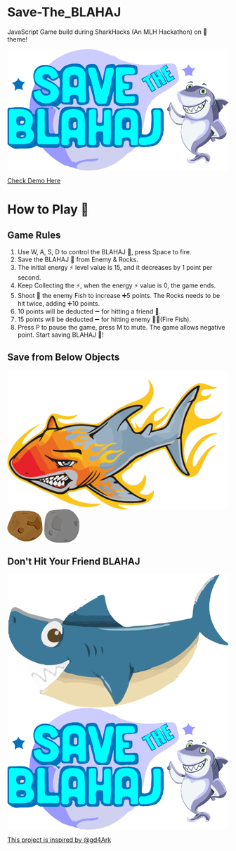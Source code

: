 # Save-The_BLAHAJ
JavaScript Game build during SharkHacks (An MLH Hackathon) on 🦈 theme!

<img align="center" alt="GIF" src="https://raw.githubusercontent.com/h4rishabh/Save-The-BLAHAJ/master/img/logo-01.png" />

[Check Demo Here](http://hrishabh.tech/Save-The-BLAHAJ/)

# How to Play 🦈

## Game Rules
1. Use W, A, S, D to control the BLAHAJ 🦈, press Space to fire.
2. Save the BLAHAJ 🦈 from Enemy & Rocks.
3. The initial energy ⚡ level value is 15, and it decreases by 1 point per second.
4. Keep Collecting the ⚡, when the energy ⚡ value is 0, the game ends.
5. Shoot 🌠 the enemy Fish to increase ➕5 points. The Rocks needs to be hit twice, adding ➕10 points.
6. 10 points will be deducted ➖ for hitting a friend 🦈.
7. 15 points will be deducted ➖ for hitting enemy 🦡🔥(Fire Fish).
8. Press P to pause the game, press M to mute. The game allows negative point.
Start saving BLAHAJ 🦈!

## Save from Below Objects

<img align="center" alt="GIF" src="https://raw.githubusercontent.com/h4rishabh/Save-The-BLAHAJ/master/img/readme/enemy1.png" />
<img align="center" alt="GIF" src="https://raw.githubusercontent.com/h4rishabh/Save-The-BLAHAJ/master/img/readme/enemy2.png" />
<img align="center" alt="GIF" src="https://raw.githubusercontent.com/h4rishabh/Save-The-BLAHAJ/master/img/readme/enemy3.png" />

## Don't Hit Your Friend BLAHAJ
<img align="center" alt="GIF" src="https://raw.githubusercontent.com/h4rishabh/Save-The-BLAHAJ/master/img/readme/friend.png" />

<img align="center" alt="GIF" src="https://raw.githubusercontent.com/h4rishabh/Save-The-BLAHAJ/master/img/logo-01.png" />


[This project is inspired by @gd4Ark](https://github.com/gd4Ark/star-battle)

